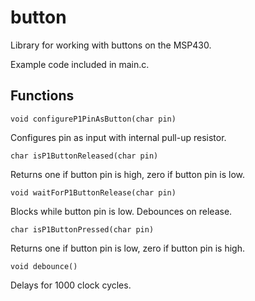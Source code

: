 # button

Library for working with buttons on the MSP430.

Example code included in main.c.

## Functions

`void configureP1PinAsButton(char pin)`

Configures pin as input with internal pull-up resistor.

`char isP1ButtonReleased(char pin)`

Returns one if button pin is high, zero if button pin is low.

`void waitForP1ButtonRelease(char pin)`

Blocks while button pin is low.  Debounces on release.

`char isP1ButtonPressed(char pin)`

Returns one if button pin is low, zero if button pin is high.

`void debounce()`

Delays for 1000 clock cycles.
